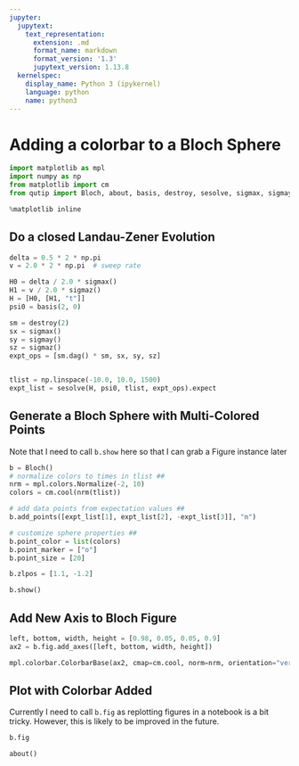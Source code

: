 ```yaml
---
jupyter:
  jupytext:
    text_representation:
      extension: .md
      format_name: markdown
      format_version: '1.3'
      jupytext_version: 1.13.8
  kernelspec:
    display_name: Python 3 (ipykernel)
    language: python
    name: python3
---
```


# Adding a colorbar to a Bloch Sphere

```python
import matplotlib as mpl
import numpy as np
from matplotlib import cm
from qutip import Bloch, about, basis, destroy, sesolve, sigmax, sigmay, sigmaz

%matplotlib inline
```

## Do a closed Landau-Zener Evolution

```python
delta = 0.5 * 2 * np.pi
v = 2.0 * 2 * np.pi  # sweep rate

H0 = delta / 2.0 * sigmax()
H1 = v / 2.0 * sigmaz()
H = [H0, [H1, "t"]]
psi0 = basis(2, 0)

sm = destroy(2)
sx = sigmax()
sy = sigmay()
sz = sigmaz()
expt_ops = [sm.dag() * sm, sx, sy, sz]


tlist = np.linspace(-10.0, 10.0, 1500)
expt_list = sesolve(H, psi0, tlist, expt_ops).expect
```

## Generate a Bloch Sphere with Multi-Colored Points


Note that I need to call `b.show` here so that I can grab a Figure instance later

```python
b = Bloch()
# normalize colors to times in tlist ##
nrm = mpl.colors.Normalize(-2, 10)
colors = cm.cool(nrm(tlist))

# add data points from expectation values ##
b.add_points([expt_list[1], expt_list[2], -expt_list[3]], "m")

# customize sphere properties ##
b.point_color = list(colors)
b.point_marker = ["o"]
b.point_size = [20]

b.zlpos = [1.1, -1.2]

b.show()
```

## Add  New Axis to Bloch Figure

```python
left, bottom, width, height = [0.98, 0.05, 0.05, 0.9]
ax2 = b.fig.add_axes([left, bottom, width, height])

mpl.colorbar.ColorbarBase(ax2, cmap=cm.cool, norm=nrm, orientation="vertical");
```

## Plot with Colorbar Added


Currently I need to call `b.fig` as replotting figures in a notebook is a bit tricky.  However, this is likely to be improved in the future.

```python
b.fig
```

```python
about()
```
